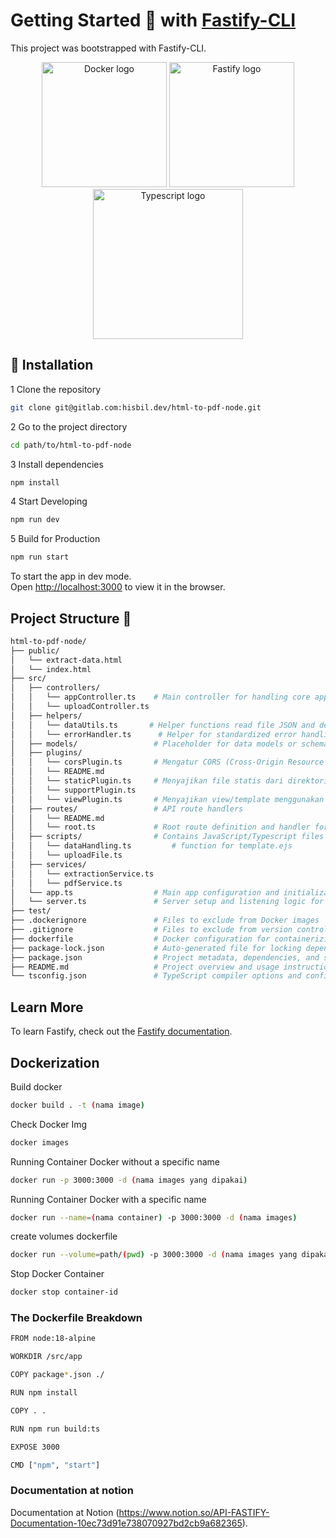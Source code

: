 # Getting Started 🚀 with [Fastify-CLI](https://www.npmjs.com/package/fastify-cli)
This project was bootstrapped with Fastify-CLI.

<div align="center" valign="middle">
<img src="https://www.vectorlogo.zone/logos/docker/docker-official.svg" alt="Docker logo" width="200"/>
<img src="https://cdn.icon-icons.com/icons2/3913/PNG/512/fastify_logo_icon_248574.png" alt="Fastify logo" width="200"/>
<img src="http://mherman.org/assets/img/blog/typescript-logo.png" alt="Typescript logo" width="240"/>
</div>

## 🚀 Installation
1 Clone the repository
```sh
git clone git@gitlab.com:hisbil.dev/html-to-pdf-node.git
```
2 Go to the project directory
```sh
cd path/to/html-to-pdf-node
```
3 Install dependencies
```sh
npm install
```
4 Start Developing
```sh
npm run dev
```
5 Build for Production
```sh
npm run start
```

To start the app in dev mode.\
Open [http://localhost:3000](http://localhost:3000) to view it in the browser.

## Project Structure 📁
```bash
html-to-pdf-node/
├── public/                        
│   └── extract-data.html
│   └── index.html
├── src/                        
│   ├── controllers/            
│   │   └── appController.ts    # Main controller for handling core application logic
│   │   └── uploadController.ts
│   ├── helpers/                
│   │   └── dataUtils.ts       # Helper functions read file JSON and decode base64
│   │   └── errorHandler.ts      # Helper for standardized error handling
│   ├── models/                 # Placeholder for data models or schema definitions (if needed)
│   ├── plugins/                
│   │   └── corsPlugin.ts       # Mengatur CORS (Cross-Origin Resource Sharing) untuk aplikasi
│   │   └── README.md           
│   │   └── staticPlugin.ts     # Menyajikan file statis dari direktori    
│   │   └── supportPlugin.ts          
│   │   └── viewPlugin.ts       # Menyajikan view/template menggunakan EJS sebagai templating engine   
│   ├── routes/                 # API route handlers
│   │   └── README.md           
│   │   └── root.ts             # Root route definition and handler for base API endpoint
│   ├── scripts/                # Contains JavaScript/Typescript files or utilities
│   │   └── dataHandling.ts         # function for template.ejs
│   │   └── uploadFile.ts
│   ├── services/
│   │   └── extractionService.ts               
│   │   └── pdfService.ts
│   └── app.ts                  # Main app configuration and initialization entry point
│   └── server.ts               # Server setup and listening logic for Fastify
├── test/                       
├── .dockerignore               # Files to exclude from Docker images
├── .gitignore                  # Files to exclude from version control
├── dockerfile                  # Docker configuration for containerizing the app
├── package-lock.json           # Auto-generated file for locking dependencies versions
├── package.json                # Project metadata, dependencies, and scripts
├── README.md                   # Project overview and usage instructions
└── tsconfig.json               # TypeScript compiler options and configuration
```

## Learn More
To learn Fastify, check out the [Fastify documentation](https://fastify.dev/docs/latest/).

## Dockerization
Build docker
```bash
docker build . -t (nama image)
```
Check Docker Img
```bash
docker images
```
Running Container Docker without a specific name
```bash
docker run -p 3000:3000 -d (nama images yang dipakai)
```
Running Container Docker with a specific name
```bash
docker run --name=(nama container) -p 3000:3000 -d (nama images)
```
create volumes dockerfile
```bash
docker run --volume=path/(pwd) -p 3000:3000 -d (nama images yang dipakai)
```
Stop Docker Container
```bash
docker stop container-id
```


### The Dockerfile Breakdown
```bash
FROM node:18-alpine

WORKDIR /src/app

COPY package*.json ./

RUN npm install

COPY . .

RUN npm run build:ts

EXPOSE 3000

CMD ["npm", "start"]
```



### Documentation at notion
Documentation at Notion (https://www.notion.so/API-FASTIFY-Documentation-10ec73d91e738070927bd2cb9a682365).